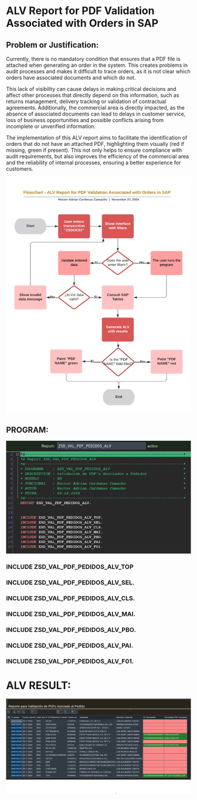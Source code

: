 # ALV Report for PDF Validation Associated with Orders in SAP

## Problem or Justification:

Currently, there is no mandatory condition that ensures that a PDF file is attached when generating an order in the system. This creates problems in audit processes and makes it difficult to trace orders, as it is not clear which orders have associated documents and which do not.

This lack of visibility can cause delays in making critical decisions and affect other processes that directly depend on this information, such as returns management, delivery tracking or validation of contractual agreements. Additionally, the commercial area is directly impacted, as the absence of associated documents can lead to delays in customer service, loss of business opportunities and possible conflicts arising from incomplete or unverified information.

The implementation of this ALV report aims to facilitate the identification of orders that do not have an attached PDF, highlighting them visually (red if missing, green if present). This not only helps to ensure compliance with audit requirements, but also improves the efficiency of the commercial area and the reliability of internal processes, ensuring a better experience for customers.

![Flow Chart](IMG/Flow%20Chart.png)

## PROGRAM:

![Program](IMG/Program.png)

### INCLUDE ZSD_VAL_PDF_PEDIDOS_ALV_TOP

### INCLUDE ZSD_VAL_PDF_PEDIDOS_ALV_SEL.

### INCLUDE ZSD_VAL_PDF_PEDIDOS_ALV_CLS.

### INCLUDE ZSD_VAL_PDF_PEDIDOS_ALV_MAI.

### INCLUDE ZSD_VAL_PDF_PEDIDOS_ALV_PBO.

### INCLUDE ZSD_VAL_PDF_PEDIDOS_ALV_PAI.

### INCLUDE ZSD_VAL_PDF_PEDIDOS_ALV_F01.

# ALV RESULT:

![ALV_Report](IMG/ALV.png)
